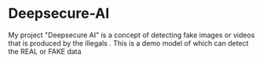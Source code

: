 # Deepsecure-AI
My project "Deepsecure AI" is a concept of detecting fake images or videos that is produced by the illegals . This is a demo model of which can detect the REAL or FAKE data  
